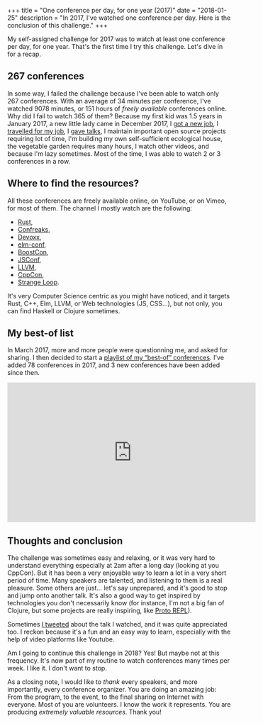 +++
title = "One conference per day, for one year (2017)"
date = "2018-01-25"
description = "In 2017, I've watched one conference per day. Here is the conclusion of this challenge."
+++

My self-assigned challenge for 2017 was to watch at least one conference
per day, for one year. That's the first time I try this challenge. Let's
dive in for a recap.

## 267 conferences

In some way, I failed the challenge because I've been able to watch only
267 conferences. With an average of 34 minutes per conference, I've
watched 9078 minutes, or 151 hours of *freely available* conferences
online. Why did I fail to watch 365 of them? Because my first kid was
1.5 years in January 2017, a new little lady came in December 2017, I
[got a new
job](@/articles/2017-04-18-bye-bye-liip-hello-automattic/index.md), I
[travelled for my
job](@/articles/2017-11-26-automattic-grand-meetup-2017/index.md), I [gave
talks](https://www.youtube.com/watch?v=Ymy8qAEe0kQ), I maintain
important open source projects requiring lot of time, I'm building my
own self-sufficient ecological house, the vegetable garden requires many
hours, I watch other videos, and because I'm lazy sometimes. Most of the
time, I was able to watch 2 or 3 conferences in a row.

## Where to find the resources?

All these conferences are freely available online, on YouTube, or on
Vimeo, for most of them. The channel I mostly watch are the following:

- [Rust](https://www.youtube.com/channel/UCaYhcUwRBNscFNUKTjgPFiA),
- [Confreaks](https://www.youtube.com/user/Confreaks),
- [Devoxx](https://www.youtube.com/channel/UCCBVCTuk6uJrN3iFV_3vurg),
- [elm-conf](https://www.youtube.com/channel/UCOpGiN9AkczVjlpGDaBwQrQ),
- [BoostCon](https://www.youtube.com/user/BoostCon),
- [JSConf](https://www.youtube.com/user/jsconfeu),
- [LLVM](https://www.youtube.com/channel/UCv2_41bSAa5Y_8BacJUZfjQ),
- [CppCon](https://www.youtube.com/user/CppCon),
- [Strange
  Loop](https://www.youtube.com/channel/UC_QIfHvN9auy2CoOdSfMWDw).

It's very Computer Science centric as you might have noticed, and it
targets Rust, C++, Elm, LLVM, or Web technologies (JS, CSS…), but not
only, you can find Haskell or Clojure sometimes.

## My best-of list

In March 2017, more and more people were questionning me, and asked for
sharing. I then decided to start a [playlist of my “best-of”
conferences](https://www.youtube.com/playlist?list=PLOkMRkzDhWGX_4YWI4ZYGbwFPqKnDRudf).
I've added 78 conferences in 2017, and 3 new conferences have been added
since then.

<iframe width="560" height="315" src="https://www.youtube.com/embed/videoseries?si=9Q6Qf-EOE4nyFgrn&amp;list=PLOkMRkzDhWGX_4YWI4ZYGbwFPqKnDRudf" title="YouTube video player" frameborder="0" allow="accelerometer; autoplay; clipboard-write; encrypted-media; gyroscope; picture-in-picture; web-share" referrerpolicy="strict-origin-when-cross-origin" allowfullscreen></iframe>

## Thoughts and conclusion

The challenge was sometimes easy and relaxing, or it was very hard to
understand everything especially at 2am after a long day (looking at you
CppCon). But it has been a very enjoyable way to learn a lot in a very
short period of time. Many speakers are talented, and listening to them
is a real pleasure. Some others are just… let's say unprepared, and it's
good to stop and jump onto another talk. It's also a good way to get
inspired by technologies you don't necessarily know (for instance, I'm
not a big fan of Clojure, but some projects are really inspiring, like
[Proto
REPL](https://www.youtube.com/watch?v=buPPGxOnBnk&index=81&list=PLOkMRkzDhWGX_4YWI4ZYGbwFPqKnDRudf)).

Sometimes [I tweeted](https://twitter.com/mnt_io) about the talk I
watched, and it was quite appreciated too. I reckon because it's a fun
and an easy way to learn, especially with the help of video platforms
like Youtube.

Am I going to continue this challenge in 2018? Yes! But maybe not at
this frequency. It's now part of my routine to watch conferences many
times per week. I like it. I don't want to stop.

As a closing note, I would like to *thank* every speakers, and more
importantly, every conference organizer. You are doing an amazing job:
From the program, to the event, to the final sharing on Internet with
everyone. Most of you are volunteers. I know the work it represents. You
are producing *extremely valuable resources*. Thank you!
